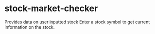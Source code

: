 # stock-market-checker
Provides data on user inputted stock
Enter a stock symbol to get current information on the stock.
